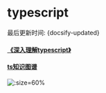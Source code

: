# typescript
最后更新时间: {docsify-updated}

#### [《深入理解typescript》](https://jkchao.github.io/typescript-book-chinese/typings/mixins.html#%E5%88%9B%E5%BB%BA%E4%B8%80%E4%B8%AA%E6%9E%84%E9%80%A0%E5%87%BD%E6%95%B0)

#### [ts知识图谱](https://juejin.cn/post/6872111128135073806)
![](https://p3-juejin.byteimg.com/tos-cn-i-k3u1fbpfcp/d88a00458ce14c73bd3114239f5cb7e2~tplv-k3u1fbpfcp-zoom-1.image ':size=60%')